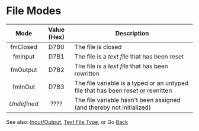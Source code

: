 # File Modes

| Mode      | Value (Hex) |Description                                                                           |
| :-------: | :---------: |--------------------------------------------------------------------------------------|
|fmClosed   | D7B0        | The file is closed                                                                   |
|fmInput    | D7B1        | The file is a *text file* that has been reset                                        |
|fmOutput   | D7B2        | The file is a *text file* that has been rewritten                                    |
|fmInOut    | D7B3        | The file variable is a typed or an untyped file that has been reset or rewritten     |
|*Undefined*| ????        | The file variable hasn't been assigned (and thereby not initialized)                 |

See also: [Input/Output](DATA.md), [Text File Type](TEXT-FILE-TYPE.md), or Go [Back](../README.md)